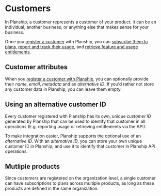 # Customers

In Planship, a customer represents a customer of your product. It can be an individual, another business, or anything else that makes sense for your business.

Once you [register a customer](../integration/customers.md) with Planship, you can [subscribe them to plans](../integration/subscriptions.md), [report and track their usage](../integration/usage.md), and [retrieve feature and usage entitlements](../integration/entitlements.md).

## Customer attributes

When you [register a customer with Planship](../integration/customers.md), you can optionally provide their _name_, _email_, _metadata_ and an _alternative ID_. If you'd rather not store any customer data in Planship, you can leave them empty.

## Using an alternative customer ID

Every customer registered with Planship has its own, unique _customer ID_ generated by Planship that can be used to identify that customer in all operations (E.g. reporting usage or retrieving entitlements via the API).

To make integration easier, Planship supports the optional use of an _alternative ID_. With an _alternative ID_, you can store your own unique customer ID in Planship, and use it to identify that customer in Planship API operations.

## Mutliple products

Since customers are registered on the organization level, a single customer can have subscriptions to plans across multiple products, as long as these products are defined in the same organization.
